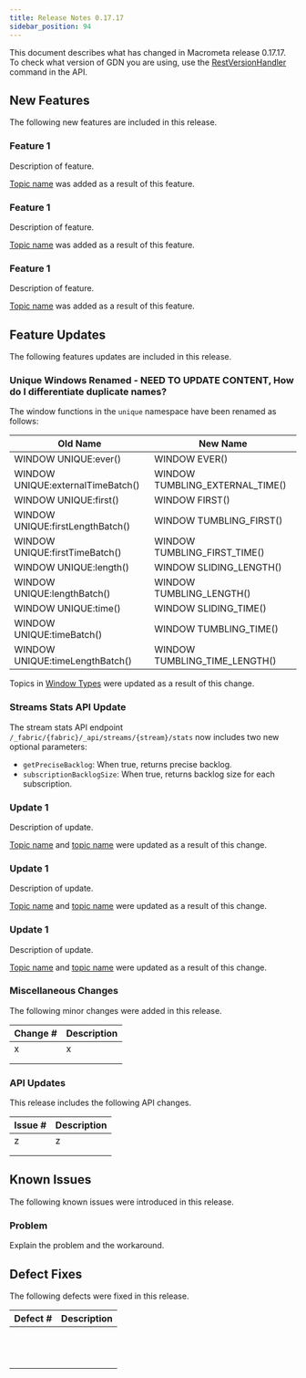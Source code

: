 ```yaml
---
title: Release Notes 0.17.17
sidebar_position: 94
---
```


This document describes what has changed in Macrometa release 0.17.17. To check what version of GDN you are using, use the [RestVersionHandler](https://macrometa.com/docs/api#/operations/RestVersionHandler) command in the API.

## New Features

The following new features are included in this release.

### Feature 1

Description of feature.

[Topic name](link) was added as a result of this feature.

### Feature 1

Description of feature.

[Topic name](link) was added as a result of this feature.

### Feature 1

Description of feature.

[Topic name](link) was added as a result of this feature.

## Feature Updates

The following features updates are included in this release.

### Unique Windows Renamed - NEED TO UPDATE CONTENT, How do I differentiate duplicate names?

The window functions in the `unique` namespace have been renamed as follows:

| Old Name                       | New Name                          |
|------------------------------- |----------------------------------|
| WINDOW UNIQUE:ever()           | WINDOW EVER()                     |
| WINDOW UNIQUE:externalTimeBatch() | WINDOW TUMBLING_EXTERNAL_TIME() |
| WINDOW UNIQUE:first()          | WINDOW FIRST()                    |
| WINDOW UNIQUE:firstLengthBatch() | WINDOW TUMBLING_FIRST()          |
| WINDOW UNIQUE:firstTimeBatch() | WINDOW TUMBLING_FIRST_TIME()      |
| WINDOW UNIQUE:length()         | WINDOW SLIDING_LENGTH()           |
| WINDOW UNIQUE:lengthBatch()    | WINDOW TUMBLING_LENGTH()          |
| WINDOW UNIQUE:time()           | WINDOW SLIDING_TIME()             |
| WINDOW UNIQUE:timeBatch()      | WINDOW TUMBLING_TIME()            |
| WINDOW UNIQUE:timeLengthBatch() | WINDOW TUMBLING_TIME_LENGTH()    |

Topics in [Window Types](../cep/windows/window-types/) were updated as a result of this change.

### Streams Stats API Update

The stream stats API endpoint `/_fabric/{fabric}/_api/streams/{stream}/stats` now includes two new optional parameters:

- `getPreciseBacklog`: When true, returns precise backlog.
- `subscriptionBacklogSize`: When true, returns backlog size for each subscription.

### Update 1

Description of update.

[Topic name](link) and [topic name](link) were updated as a result of this change.

### Update 1

Description of update.

[Topic name](link) and [topic name](link) were updated as a result of this change.

### Update 1

Description of update.

[Topic name](link) and [topic name](link) were updated as a result of this change.

### Miscellaneous Changes

The following minor changes were added in this release.

| Change # | Description |
| -------- | ----------- |
| x        | x           |
|          |             |
|          |             |

### API Updates

This release includes the following API changes.

| Issue # | Description |
| ------- | ----------- |
| z       | z           |
|         |             |
|         |             |

## Known Issues

The following known issues were introduced in this release.

### Problem

Explain the problem and the workaround.

## Defect Fixes

The following defects were fixed in this release.

| Defect #  | Description  |
|---|---|
|   |   |
|   |   |
|   |   |
|   |   |
|   |   |
|   |   |
|   |   |
|   |   |
|   |   |
|   |   |
|   |   |
|   |   |